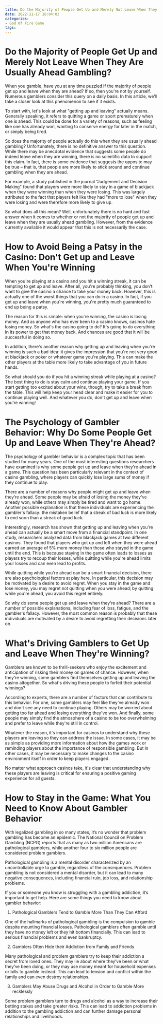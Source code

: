 ```yaml
---
title: Do the Majority of People Get Up and Merely Not Leave When They Are Usually Ahead Gambling
date: 2022-11-17 18:04:03
categories:
- God Of Fire Game
tags:
---
```



#  Do the Majority of People Get Up and Merely Not Leave When They Are Usually Ahead Gambling?

When you gamble, have you at any time puzzled if the majority of people get up and leave when they are ahead? If so, then you're not by yourself. Numerous gamblers consider this query on a daily basis. In this article, we'll take a closer look at this phenomenon to see if it exists.

To start with, let's look at what "getting up and leaving" actually means. Generally speaking, it refers to quitting a game or sport prematurely when one is ahead. This could be done for a variety of reasons, such as feeling like one has already won, wanting to conserve energy for later in the match, or simply being tired.

So does the majority of people actually do this when they are usually ahead gambling? Unfortunately, there is no definitive answer to this question. While there may be anecdotal evidence that suggests some people do indeed leave when they are winning, there is no scientific data to support this claim. In fact, there is some evidence that suggests the opposite may be true – that is, that people are more likely to stick around and continue gambling when they are ahead.

For example, a study published in the journal "Judgement and Decision Making" found that players were more likely to stay in a game of blackjack when they were winning than when they were losing. This was largely attributed to the fact that players felt like they had "more to lose" when they were losing and were therefore more likely to give up.

So what does all this mean? Well, unfortunately there is no hard and fast answer when it comes to whether or not the majority of people get up and leave when they are usually ahead gambling. However, from the evidence currently available it would appear that this is not necessarily the case.

#  How to Avoid Being a Patsy in the Casino: Don't Get up and Leave When You're Winning

When you're playing at a casino and you hit a winning streak, it can be tempting to get up and leave. After all, you're probably thinking, you don't want to give the casino a chance to take your money back. However, this is actually one of the worst things that you can do in a casino. In fact, if you get up and leave when you're winning, you're pretty much guaranteed to end up being a patsy.

The reason for this is simple: when you're winning, the casino is losing money. And as anyone who has ever been to a casino knows, casinos hate losing money. So what's the casino going to do? It's going to do everything in its power to get that money back. And chances are good that it will be successful in doing so.

In addition, there's another reason why getting up and leaving when you're winning is such a bad idea: it gives the impression that you're not very good at blackjack or poker or whatever game you're playing. This can make the other players at the table more likely to take advantage of you in future hands.

So what should you do if you hit a winning streak while playing at a casino? The best thing to do is stay calm and continue playing your game. If you start getting too excited about your wins, though, try to take a break from the table. This will help keep your head clear and make it easier for you to continue playing well. And whatever you do, don't get up and leave when you're winning!

#  The Psychology of Gambler Behavior: Why Do Some People Get Up and Leave When They're Ahead?

The psychology of gambler behavior is a complex topic that has been studied for many years. One of the most interesting questions researchers have examined is why some people get up and leave when they're ahead in a game. This question has been particularly relevant in the context of casino gambling, where players can quickly lose large sums of money if they continue to play.

There are a number of reasons why people might get up and leave when they're ahead. Some people may be afraid of losing the money they've already won, while others may simply be tired and want to go home. Another possible explanation is that these individuals are experiencing the gambler's fallacy: the mistaken belief that a streak of bad luck is more likely to end soon than a streak of good luck.

Interestingly, research has shown that getting up and leaving when you're ahead can actually be a smart move from a financial standpoint. In one study, researchers analyzed data from blackjack games at two different casinos. They found that players who got up and left when they were ahead earned an average of 5% more money than those who stayed in the game until the end. This is because staying in the game often leads to losses as players try to recoup their losses, while quitting while you're ahead limits your losses and can even lead to profits.

While quitting while you're ahead can be a smart financial decision, there are also psychological factors at play here. In particular, this decision may be motivated by a desire to avoid regret. When you stay in the game and lose money, you may regret not quitting when you were ahead; by quitting while you're ahead, you avoid this regret entirely.

So why do some people get up and leave when they're ahead? There are a number of possible explanations, including fear of loss, fatigue, and the gambler's fallacy. However, the most common reason is probably that these individuals are motivated by a desire to avoid regretting their decisions later on.

#  What's Driving Gamblers to Get Up and Leave When They're Winning?

Gamblers are known to be thrill-seekers who enjoy the excitement and anticipation of risking their money on games of chance. However, when they're winning, some gamblers find themselves getting up and leaving the casino altogether. So what's driving these people to forfeit their potential winnings?

According to experts, there are a number of factors that can contribute to this behavior. For one, some gamblers may feel like they've already won and don't see any need to continue playing. Others may be worried about getting too far ahead and losing everything they've won. And finally, some people may simply find the atmosphere of a casino to be too overwhelming and prefer to leave while they're still in control.

Whatever the reason, it's important for casinos to understand why these players are leaving so they can address the issue. In some cases, it may be as simple as providing more information about how the games work or reminding players about the importance of responsible gambling. But in other cases, it may be necessary to make changes to the casino environment itself in order to keep players engaged.

No matter what approach casinos take, it's clear that understanding why these players are leaving is critical for ensuring a positive gaming experience for all guests.

#  How to Stay in the Game: What You Need to Know About Gambler Behavior

With legalized gambling in so many states, it’s no wonder that problem gambling has become an epidemic. The National Council on Problem Gambling (NCPG) reports that as many as two million Americans are pathological gamblers, while another four to six million people are considered problem gamblers.

Pathological gambling is a mental disorder characterized by an uncontrollable urge to gamble, regardless of the consequences. Problem gambling is not considered a mental disorder, but it can lead to many negative consequences, including financial ruin, job loss, and relationship problems.

If you or someone you know is struggling with a gambling addiction, it’s important to get help. Here are some things you need to know about gambler behavior:

1. Pathological Gamblers Tend to Gamble More Than They Can Afford

One of the hallmarks of pathological gambling is the compulsion to gamble despite mounting financial losses. Pathological gamblers often gamble until they have no money left or they hit bottom financially. This can lead to serious financial problems and even bankruptcy.

2. Gamblers Often Hide their Addiction from Family and Friends

Many pathological and problem gamblers try to keep their addiction a secret from loved ones. They may lie about where they’ve been or what they’ve been doing, or they may use money meant for household expenses or bills to gamble instead. This can lead to tension and conflict within the family and can even destroy relationships.

3. Gamblers May Abuse Drugs and Alcohol in Order to Gamble More recklessly

Some problem gamblers turn to drugs and alcohol as a way to increase their betting stakes and take greater risks. This can lead to addiction problems in addition to the gambling addiction and can further damage personal relationships and livelihoods.